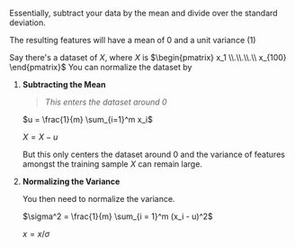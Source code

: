 Essentially, subtract your data by the mean and divide over the standard deviation.

The resulting features will have a mean of $0$ and a unit variance ($1$)


Say there's a dataset of $X$, where $X$ is $\begin{pmatrix} x_1 \\.\\.\\.\\ x_{100} \end{pmatrix}$
You can normalize the dataset by

1. **Subtracting the Mean**
	
	>*This enters the dataset around 0*
	
	$u = \frac{1}{m} \sum_{i=1}^m x_i$
	
	$X = X - u$

	But this only centers the dataset around $0$ and the variance of features amongst the training sample $X$ can remain large.

2. **Normalizing the Variance**

	You then need to normalize the variance.

	$\sigma^2 = \frac{1}{m} \sum_{i = 1}^m (x_i - u)^2$ 

	 $x = x / \sigma$


